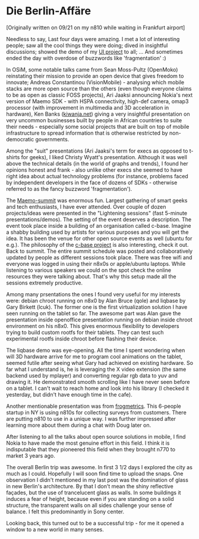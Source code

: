 Die Berlin-Affäre
===
\[Originally written on 09/21 on my n810 while waiting in Frankfurt airport\]  
  
Needless to say, Last four days were amazing. I met a lot of interesting people; saw all the cool things they were doing; dived in insightful discussions; showed the demo of my [UI project][0] to all; ... And sometimes ended the day with overdose of buzzwords like 'fragmentation' :)  
  
In OSiM, some notable talks came from Sean Moss-Pultz (OpenMoko) reinstating their mission to provide an open device that gives freedom to innovate; Andreas Constantinou (VisionMobile) - analysing which mobile stacks are more open source than the others (even though everyone claims to be as open as classic FOSS projects), Ari Jaaksi announcing Nokia's next version of Maemo SDK - with HSPA connectivity, high-def camera, omap3 processor (with improvement in multimedia and 3D acceleration in hardware), Ken Banks ([kiwanja.net][1]) giving a very insightful presentation on very uncommon businesses built by people in African countries to suite their needs - especially some social projects that are built on top of mobile infrastructure to spread information that is otherwise restricted by non-democratic governments.  
  
Among the "suit" presentations (Ari Jaaksi's term for execs as opposed to t-shirts for geeks), I liked Christy Wyatt's presentation. Although it was well above the technical details (in the world of graphs and trends), I found her opinions honest and frank - also unlike other execs she seemed to have right idea about actual technology problems (for instance, problems faced by independent developers in the face of dozens of SDKs - otherwise referred to as the fancy buzzword 'fragmentation').  
  
The [Maemo-summit][2] was enormous fun. Largest gathering of smart geeks and tech enthusiasts, I have ever attended. Over couple of dozen projects/ideas were presented in the "Lightening sessions" (fast 5-minute presentations/demos). The setting of the event deserves a description. The event took place inside a building of an organisation called c-base. Imagine a shabby building used by artists for various purposes and you will get the idea. It has been the venue for other open source events as well (ubuntu for e.g.). The philosophy of the [c-base project][3] is also interesting, check it out. Back to summit. The entire summit schedule was posted and collaboratively updated by people as different sessions took place. There was free wifi and everyone was logged in using their n8x0s or apple/ubuntu laptops. While listening to various speakers we could on the spot check the online resources they were talking about. That's why this setup made all the sessions extremely productive.  
  
Among many prsentations the ones I found very useful for my interests were: debian chroot running on n8x0 by Alan Bruce (qole) and liqbase by Gary Birkett (lcuk). The former one is the first virtualization solution I have seen running on the tablet so far. The awesome part was Alan gave the presentation inside openoffice presentation running on debian inside chroot environment on his n8x0\. This gives enormous flexibility to developers trying to build custom rootfs for their tablets. They can test such experimental rootfs inside chroot before flashing their device.  
  
The liqbase demo was eye-opening. All the time I spent wondering when will 3D hardware arrive for me to program cool animations on the tablet, seemed futile after seeing what Gary had achieved on existing hardware. So far what I understand is, he is leveraging the X video extension (the same backend used by mplayer) and converting regular rgb data to yuv and drawing it. He demonstrated smooth scrolling like I have never seen before on a tablet. I can't wait to reach home and look into his library (I checked it yesterday, but didn't have enough time in the cafe).  
  
Another mentionable presentation was from [frogmetrics][4]. This 6-people startup in NY is using n810s for collecting surveys from customers. There are putting n810 to use in a unique way. I was further impressed after learning more about them during a chat with Doug later on.  
  
After listening to all the talks about open source solutions in mobile, I find Nokia to have made the most genuine effort in this field. I think it is indisputable that they pioneered this field when they brought n770 to market 3 years ago.  
  
The overall Berlin trip was awesome. In first 3 1/2 days I explored the city as much as I could. Hopefully I will soon find time to upload the snaps. One observation I didn't mentioned in my last post was the domination of glass in new Berlin's architecture. By that I don't mean the shiny reflective façades, but the use of trancelucent glass as walls. In some buildings it induces a fear of height, because even if you are standing on a solid structure, the transparent walls on all sides challenge your sense of balance. I felt this predominantly in Sony center.  
  
Looking back, this turned out to be a successful trip - for me it opened a window to a new world in many senses.  
  
  
  


[0]: http://jyro.blogspot.com/2008/09/inkface-svg-based-gui-design.html
[1]: http://kiwanja.net/
[2]: https://wiki.maemo.org/Maemo_Summit_2008
[3]: http://c-base.org/
[4]: http://frogmetrics.com/

